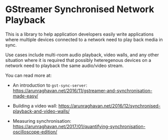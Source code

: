 # GStreamer Synchronised Network Playback

This is a library to help application developers easily write applications
where multiple devices connected to a network need to play back media in sync.

Use cases include multi-room audio playback, video walls, and any other
situation where it is required that possibly heteregenous devices on a network
need to playback the same audio/video stream.

You can read more at:

  * An introduction to `gst-sync-server`: https://arunraghavan.net/2016/11/gstreamer-and-synchronisation-made-easy/

  * Building a video wall: https://arunraghavan.net/2016/12/synchronised-playback-and-video-walls/

  * Measuring synchronisation: https://arunraghavan.net/2017/01/quantifying-synchronisation-oscilloscope-edition/
